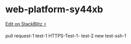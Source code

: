 # web-platform-sy44xb

[Edit on StackBlitz ⚡️](https://stackblitz.com/edit/web-platform-sy44xb)

pull request-1 test-1 HTTPS-Test-1- test-2
new test-ssh-1
